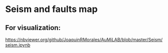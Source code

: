 
# Seism and faults map

## For visualization:
https://nbviewer.org/github/JoaquinRMorales/AuMiLAB/blob/master/Seism/seism.ipynb
